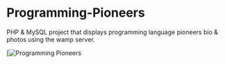# Programming-Pioneers
PHP &amp; MySQL project that displays programming language pioneers bio &amp; photos using the wamp server.

[![Programming Pioneers](https://www.awesomescreenshot.com/video/9227502?key=eb195281e9a34ff545a4d0b4d9a0a29e)
